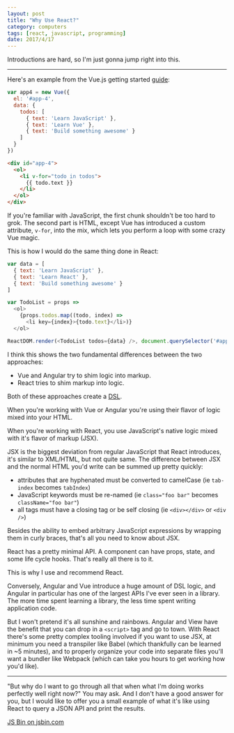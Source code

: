 ```yaml
---
layout: post
title: "Why Use React?"
category: computers
tags: [react, javascript, programming]
date: 2017/4/17
---
```


Introductions are hard, so I'm just gonna jump right into this.

---

Here's an example from the Vue.js getting started [guide](http://vuejs.org/v2/guide/):

``` javascript
var app4 = new Vue({
  el: '#app-4',
  data: {
    todos: [
      { text: 'Learn JavaScript' },
      { text: 'Learn Vue' },
      { text: 'Build something awesome' }
    ]
  }
})
```

``` html
<div id="app-4">
  <ol>
    <li v-for="todo in todos">
      {{ todo.text }}
    </li>
  </ol>
</div>
```

If you're familiar with JavaScript, the first chunk shouldn't be too hard to grok. The second part is HTML, except Vue has introduced a custom attribute, `v-for`, into the mix, which lets you perform a loop with some crazy Vue magic.

This is how I would do the same thing done in React:

``` javascript
var data = [
  { text: 'Learn JavaScript' },
  { text: 'Learn React' },
  { text: 'Build something awesome' }
]

var TodoList = props =>
  <ol>
    {props.todos.map((todo, index) =>
      <li key={index}>{todo.text}</li>)}
  </ol>

ReactDOM.render(<TodoList todos={data} />, document.querySelector('#app'))
```

I think this shows the two fundamental differences between the two approaches:

* Vue and Angular try to shim logic into markup.
* React tries to shim markup into logic.

Both of these approaches create a [DSL](https://en.wikipedia.org/wiki/Domain-specific_language).

When you're working with Vue or Angular you're using their flavor of logic mixed into your HTML.

When you're working with React, you use JavaScript's native logic mixed with it's flavor of markup (JSX).

JSX is the biggest deviation from regular JavaScript that React introduces, it's similar to XML/HTML, but not quite same. The difference between JSX and the normal HTML you'd write can be summed up pretty quickly:

  * attributes that are hyphenated must be converted to camelCase (ie `tab-index` becomes `tabIndex`)
  * JavaScript keywords must be re-named (ie `class="foo bar"` becomes `className="foo bar"`)
  * all tags must have a closing tag or be self closing (ie `<div></div>` or `<div />`)

Besides the ability to embed arbitrary JavaScript expressions by wrapping them in curly braces, that's all you need to know about JSX.

React has a pretty minimal API. A component can have props, state, and some life cycle hooks. That's really all there is to it.

This is why I use and recommend React.

Conversely, Angular and Vue introduce a huge amount of DSL logic, and Angular in particular has one of the largest APIs I've ever seen in a library. The more time spent learning a library, the less time spent writing application code.

But I won't pretend it's all sunshine and rainbows. Angular and View have the benefit that you can drop in a `<script>` tag and go to town. With React there's some pretty complex tooling involved if you want to use JSX, at minimum you need a transpiler like Babel (which thankfully can be learned in ~5 minutes), and to properly organize your code into separate files you'll want a bundler like Webpack (which can take you hours to get working how you'd like).

---

"But why do I want to go through all that when what I'm doing works perfectly well right now?" You may ask. And I don't have a good answer for you, but I would like to offer you a small example of what it's like using React to query a JSON API and print the results.

<a class="jsbin-embed" href="http://jsbin.com/cipamoj/embed?js,output">JS Bin on jsbin.com</a>
<script src="http://static.jsbin.com/js/embed.min.js?3.41.10"></script>
